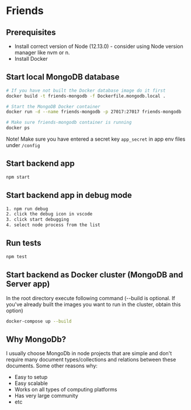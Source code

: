# Friends
## Prerequisites
- Install correct version of Node (12.13.0) - consider using Node version manager like nvm or n.
- Install Docker

## Start local MongoDB database
```bash
# If you have not built the Docker database image do it first
docker build -t friends-mongodb -f Dockerfile.mongodb.local .

# Start the MongoDB Docker container
docker run -d --name friends-mongodb -p 27017:27017 friends-mongodb

# Make sure friends-mongodb container is running
docker ps
```
Note! Make sure you have entered a secret key ```app_secret``` in app env files under ```/config```

## Start backend app
```bash
npm start
```

## Start backend app in debug mode
```bash
1. npm run debug
2. click the debug icon in vscode
3. click start debugging
4. select node process from the list
```

## Run tests
```bash
npm test
```

## Start backend as Docker cluster (MongoDB and Server app)
In the root directory execute following command
(--build is optional. If you've already built the images you want to run in the cluster, obtain this option)

```bash
docker-compose up --build
```

## Why MongoDb?
I usually choose MongoDb in node projects that are simple and don't require many document types/collections and relations between these documents.
Some other reasons why:
  - Easy to setup
  - Easy scalable
  - Works on all types of computing platforms
  - Has very large community
  - etc

